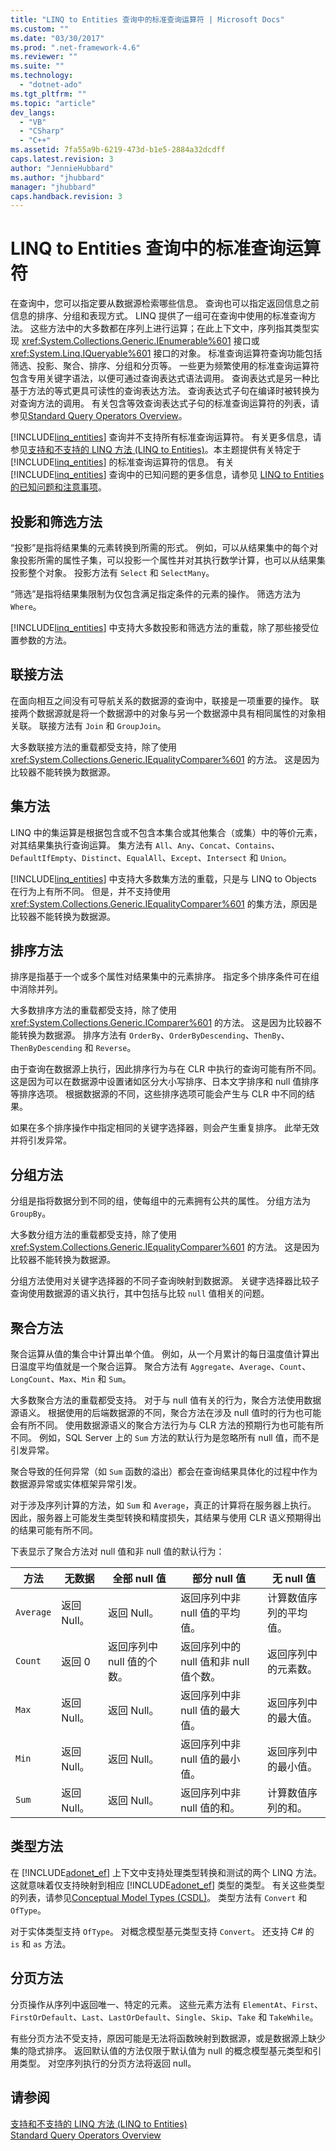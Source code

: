 ```yaml
---
title: "LINQ to Entities 查询中的标准查询运算符 | Microsoft Docs"
ms.custom: ""
ms.date: "03/30/2017"
ms.prod: ".net-framework-4.6"
ms.reviewer: ""
ms.suite: ""
ms.technology: 
  - "dotnet-ado"
ms.tgt_pltfrm: ""
ms.topic: "article"
dev_langs: 
  - "VB"
  - "CSharp"
  - "C++"
ms.assetid: 7fa55a9b-6219-473d-b1e5-2884a32dcdff
caps.latest.revision: 3
author: "JennieHubbard"
ms.author: "jhubbard"
manager: "jhubbard"
caps.handback.revision: 3
---
```

# LINQ to Entities 查询中的标准查询运算符
在查询中，您可以指定要从数据源检索哪些信息。  查询也可以指定返回信息之前信息的排序、分组和表现方式。  LINQ 提供了一组可在查询中使用的标准查询方法。  这些方法中的大多数都在序列上进行运算；在此上下文中，序列指其类型实现 <xref:System.Collections.Generic.IEnumerable%601> 接口或 <xref:System.Linq.IQueryable%601> 接口的对象。  标准查询运算符查询功能包括筛选、投影、聚合、排序、分组和分页等。  一些更为频繁使用的标准查询运算符包含专用关键字语法，以便可通过查询表达式语法调用。  查询表达式是另一种比基于方法的等式更具可读性的查询表达方法。  查询表达式子句在编译时被转换为对查询方法的调用。  有关包含等效查询表达式子句的标准查询运算符的列表，请参见[Standard Query Operators Overview](../../../../../../ocs/visual-basic/programming-guide/concepts/linq/standard-query-operators-overview.md)。  
  
 [!INCLUDE[linq_entities](../../../../../../includes/linq-entities-md.md)] 查询并不支持所有标准查询运算符。  有关更多信息，请参见[支持和不支持的 LINQ 方法 \(LINQ to Entities\)](../../../../../../docs/framework/data/adonet/ef/language-reference/supported-and-unsupported-linq-methods-linq-to-entities.md)。本主题提供有关特定于 [!INCLUDE[linq_entities](../../../../../../includes/linq-entities-md.md)] 的标准查询运算符的信息。  有关 [!INCLUDE[linq_entities](../../../../../../includes/linq-entities-md.md)] 查询中的已知问题的更多信息，请参见 [LINQ to Entities 的已知问题和注意事项](../../../../../../docs/framework/data/adonet/ef/language-reference/known-issues-and-considerations-in-linq-to-entities.md)。  
  
## 投影和筛选方法  
 “投影”是指将结果集的元素转换到所需的形式。  例如，可以从结果集中的每个对象投影所需的属性子集，可以投影一个属性并对其执行数学计算，也可以从结果集投影整个对象。  投影方法有 `Select` 和 `SelectMany`。  
  
 “筛选”是指将结果集限制为仅包含满足指定条件的元素的操作。  筛选方法为 `Where`。  
  
 [!INCLUDE[linq_entities](../../../../../../includes/linq-entities-md.md)] 中支持大多数投影和筛选方法的重载，除了那些接受位置参数的方法。  
  
## 联接方法  
 在面向相互之间没有可导航关系的数据源的查询中，联接是一项重要的操作。  联接两个数据源就是将一个数据源中的对象与另一个数据源中具有相同属性的对象相关联。  联接方法有 `Join` 和 `GroupJoin`。  
  
 大多数联接方法的重载都受支持，除了使用 <xref:System.Collections.Generic.IEqualityComparer%601> 的方法。  这是因为比较器不能转换为数据源。  
  
## 集方法  
 LINQ 中的集运算是根据包含或不包含本集合或其他集合（或集）中的等价元素，对其结果集执行查询运算。  集方法有 `All`、`Any`、`Concat`、`Contains`、`DefaultIfEmpty`、`Distinct`、`EqualAll`、`Except`、`Intersect` 和 `Union`。  
  
 [!INCLUDE[linq_entities](../../../../../../includes/linq-entities-md.md)] 中支持大多数集方法的重载，只是与 LINQ to Objects 在行为上有所不同。  但是，并不支持使用 <xref:System.Collections.Generic.IEqualityComparer%601> 的集方法，原因是比较器不能转换为数据源。  
  
## 排序方法  
 排序是指基于一个或多个属性对结果集中的元素排序。  指定多个排序条件可在组中消除并列。  
  
 大多数排序方法的重载都受支持，除了使用 <xref:System.Collections.Generic.IComparer%601> 的方法。  这是因为比较器不能转换为数据源。  排序方法有 `OrderBy`、`OrderByDescending`、`ThenBy`、`ThenByDescending` 和 `Reverse`。  
  
 由于查询在数据源上执行，因此排序行为与在 CLR 中执行的查询可能有所不同。  这是因为可以在数据源中设置诸如区分大小写排序、日本文字排序和 null 值排序等排序选项。  根据数据源的不同，这些排序选项可能会产生与 CLR 中不同的结果。  
  
 如果在多个排序操作中指定相同的关键字选择器，则会产生重复排序。  此举无效并将引发异常。  
  
## 分组方法  
 分组是指将数据分到不同的组，使每组中的元素拥有公共的属性。  分组方法为 `GroupBy`。  
  
 大多数分组方法的重载都受支持，除了使用 <xref:System.Collections.Generic.IEqualityComparer%601> 的方法。  这是因为比较器不能转换为数据源。  
  
 分组方法使用对关键字选择器的不同子查询映射到数据源。  关键字选择器比较子查询使用数据源的语义执行，其中包括与比较 `null` 值相关的问题。  
  
## 聚合方法  
 聚合运算从值的集合中计算出单个值。  例如，从一个月累计的每日温度值计算出日温度平均值就是一个聚合运算。  聚合方法有 `Aggregate`、`Average`、`Count`、`LongCount`、`Max`、`Min` 和 `Sum`。  
  
 大多数聚合方法的重载都受支持。  对于与 null 值有关的行为，聚合方法使用数据源语义。  根据使用的后端数据源的不同，聚合方法在涉及 null 值时的行为也可能会有所不同。  使用数据源语义的聚合方法行为与 CLR 方法的预期行为也可能有所不同。  例如，SQL Server 上的 `Sum` 方法的默认行为是忽略所有 null 值，而不是引发异常。  
  
 聚合导致的任何异常（如 `Sum` 函数的溢出）都会在查询结果具体化的过程中作为数据源异常或实体框架异常引发。  
  
 对于涉及序列计算的方法，如 `Sum` 和 `Average`，真正的计算将在服务器上执行。  因此，服务器上可能发生类型转换和精度损失，其结果与使用 CLR 语义预期得出的结果可能有所不同。  
  
 下表显示了聚合方法对 null 值和非 null 值的默认行为：  
  
|方法|无数据|全部 null 值|部分 null 值|无 null 值|  
|--------|---------|---------------|---------------|--------------|  
|`Average`|返回 Null。|返回 Null。|返回序列中非 null 值的平均值。|计算数值序列的平均值。|  
|`Count`|返回 0|返回序列中 null 值的个数。|返回序列中的 null 值和非 null 值个数。|返回序列中的元素数。|  
|`Max`|返回 Null。|返回 Null。|返回序列中非 null 值的最大值。|返回序列中的最大值。|  
|`Min`|返回 Null。|返回 Null。|返回序列中非 null 值的最小值。|返回序列中的最小值。|  
|`Sum`|返回 Null。|返回 Null。|返回序列中非 null 值的和。|计算数值序列的和。|  
  
## 类型方法  
 在 [!INCLUDE[adonet_ef](../../../../../../includes/adonet-ef-md.md)] 上下文中支持处理类型转换和测试的两个 LINQ 方法。  这就意味着仅支持映射到相应 [!INCLUDE[adonet_ef](../../../../../../includes/adonet-ef-md.md)] 类型的类型。  有关这些类型的列表，请参见[Conceptual Model Types \(CSDL\)](http://msdn.microsoft.com/zh-cn/987b995f-e429-4569-9559-b4146744def4)。  类型方法有 `Convert` 和 `OfType`。  
  
 对于实体类型支持 `OfType`。  对概念模型基元类型支持 `Convert`。  还支持 C\# 的 `is` 和 `as` 方法。  
  
## 分页方法  
 分页操作从序列中返回唯一、特定的元素。  这些元素方法有 `ElementAt`、`First`、`FirstOrDefault`、`Last`、`LastOrDefault`、`Single`、`Skip`、`Take` 和 `TakeWhile`。  
  
 有些分页方法不受支持，原因可能是无法将函数映射到数据源，或是数据源上缺少集的隐式排序。  返回默认值的方法仅限于默认值为 null 的概念模型基元类型和引用类型。  对空序列执行的分页方法将返回 null。  
  
## 请参阅  
 [支持和不支持的 LINQ 方法 \(LINQ to Entities\)](../../../../../../docs/framework/data/adonet/ef/language-reference/supported-and-unsupported-linq-methods-linq-to-entities.md)   
 [Standard Query Operators Overview](../../../../../../ocs/visual-basic/programming-guide/concepts/linq/standard-query-operators-overview.md)
